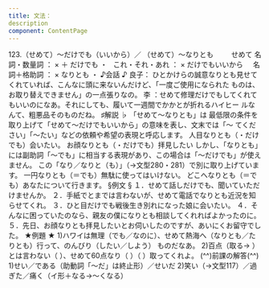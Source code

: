```yaml
---
title: 文法：
description
component: ContentPage
---
```



123.（せめて）～だけでも（いいから）／
（せめて）～なりとも        
せめて 名詞・数量詞 ： × ＋ だけでも ・
  これ・それ・あれ ： × だけでもいいから  
  名詞＋格助詞 ： × なりとも ・
♪会話 ♪
良子： ひとかけらの誠意なりとも見せてくれていれば、こんなに頭に来ないんだけど、「一度ご使用になられた ものは、お取り替えできません」の一点張りなの。
李 ：せめて修理だけでもしてくれてもいいのになあ。それにしても、履いて一週間でかかとが折れるハイヒー ルなんて、粗悪品そのものだね。
♯解説 ♭
「せめて～なりとも」は 最低限の条件を取り上げて「せめて～だけでもいいから」の意味を表し、文末では「～ てください」「～たい」などの依頼や希望の表現と呼応します。
人目なりとも（・だけでも）会いたい。 お顔なりとも（・だけでも）拝見したい
しかし、「なりとも」には副助詞「～でも」に相当する表現があり、この場合は「～だけでも」が使えません。 この「なり／なりと（も）」（→文型280・281）で別に取り上げています。
一円なりとも（＝でも）無駄に使ってはいけない。 どこへなりとも（＝でも）あなたについて行きます。
§例文 §
１．せめて話しだけでも、聞いていただけませんか。
２．手紙でとまでは言わないが、せめて電話でなりとも近況を知らせてくれ。
３．ひと目だけでも戦後生き別れになった娘に会いたい。
４．そんなに困っていたのなら、親友の僕になりとも相談してくれればよかったのに。
５．先日、お顔なりとも拝見したいとお伺いしたのですが、あいにくお留守でした。
★例題 ★
1)ハワイは無理（でも／なのに）、せめて熱海へ（なりとも／たりとも）行って、のんびり（したい／しよう）
ものだなあ。
2)百点（取る→ ）とは言わない（ ）、せめて60点なり（ ）（ ）取ってくれよ。
(^^)前課の解答(^^)
1)せい／である（助動詞「～だ」は終止形）／せいだ
2)笑い（→文型117）／過ぎた／痛く（イ形＋なる→～くなる）
